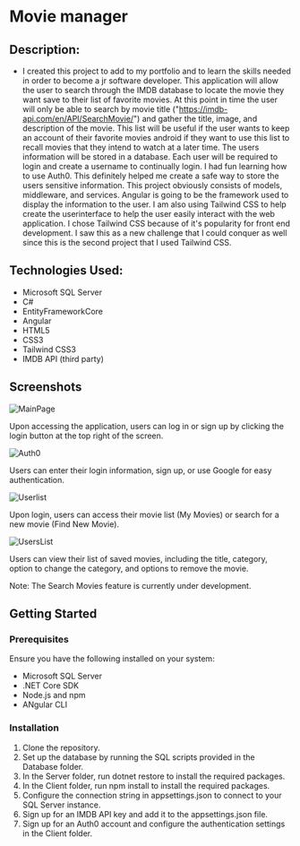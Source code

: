 # Movie manager

## Description: 
- I created this project to add to my portfolio and to learn the skills needed in order to become a jr software developer.
  This application will allow the user to search through the IMDB database to locate the movie they want save to their list of favorite movies. At this point in time the user will only be able to search by movie title ("https://imdb-api.com/en/API/SearchMovie/") and gather the title, image, and description of the movie. 
  This list will be useful if the user wants to keep an account of their favorite movies android if they want to use this list to recall movies that they intend to watch at a later time. 
  The users information will be stored in a database. Each user will be required to login and create a username to continually login. 
  I had fun learning how to use Auth0. This definitely helped me create a safe way to store the users sensitive information. 
  This project obviously consists of models, middleware, and services. Angular is going to be the framework used to display the information to the user. 
  I am also using Tailwind CSS to help create the userinterface to help the user easily interact with the web application.
  I chose Tailwind CSS because of it's popularity for front end development. I saw this as a new challenge that I could conquer as well since this is the second project
  that I used Tailwind CSS. 


## Technologies Used: 
- Microsoft SQL Server
- C#
- EntityFrameworkCore 
- Angular
- HTML5
- CSS3
- Tailwind CSS3
- IMDB API (third party) 



## Screenshots

![MainPage](https://user-images.githubusercontent.com/30028393/236428315-5a5b8fbf-0fd2-482a-bd98-7b487adbbeb4.png)

Upon accessing the application, users can log in or sign up by clicking the login button at the top right of the screen.


![Auth0](https://user-images.githubusercontent.com/30028393/236428625-60a87111-433b-4891-8175-5fe8f0cee81e.png)

Users can enter their login information, sign up, or use Google for easy authentication.


![Userlist](https://user-images.githubusercontent.com/30028393/236428939-edb74594-4f7a-465b-bc16-ed4530975468.png)

Upon login, users can access their movie list (My Movies) or search for a new movie (Find New Movie).


![UsersList](https://user-images.githubusercontent.com/30028393/236429200-4f268b9e-1bf4-4596-a5b5-b706cacfdba2.png)

Users can view their list of saved movies, including the title, category, option to change the category, and options to remove the movie.

Note: The Search Movies feature is currently under development.

## Getting Started 

### Prerequisites
Ensure you have the following installed on your system: 

* Microsoft SQL Server
* .NET Core SDK
* Node.js and npm
* ANgular CLI

### Installation

1. Clone the repository.
2. Set up the database by running the SQL scripts provided in the Database folder.
3. In the Server folder, run dotnet restore to install the required packages.
4. In the Client folder, run npm install to install the required packages.
5. Configure the connection string in appsettings.json to connect to your SQL Server instance.
6. Sign up for an IMDB API key and add it to the appsettings.json file.
7. Sign up for an Auth0 account and configure the authentication settings in the Client folder.
